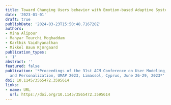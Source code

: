 ```yaml
---
title: Toward Changing Users behavior with Emotion-based Adaptive Systems
date: '2023-01-01'
draft: true
publishDate: '2024-03-23T15:50:48.716720Z'
authors:
- Mina Alipour
- Mahyar Tourchi Moghaddam
- Karthik Vaidhyanathan
- Mikkel Baun Kjærgaard
publication_types:
- '1'
abstract: ''
featured: false
publication: '*Proceedings of the 31st ACM Conference on User Modeling, Adaptation
  and Personalization, UMAP 2023, Limassol, Cyprus, June 26-29, 2023*'
doi: 10.1145/3565472.3595614
links:
- name: URL
  url: https://doi.org/10.1145/3565472.3595614
---
```


